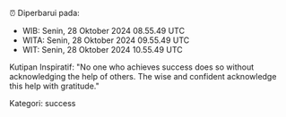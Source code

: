 ⏰ Diperbarui pada:
- WIB: Senin, 28 Oktober 2024 08.55.49 UTC
- WITA: Senin, 28 Oktober 2024 09.55.49 UTC
- WIT: Senin, 28 Oktober 2024 10.55.49 UTC

Kutipan Inspiratif:
"No one who achieves success does so without acknowledging the help of others. The wise and confident acknowledge this help with gratitude."


Kategori: success

